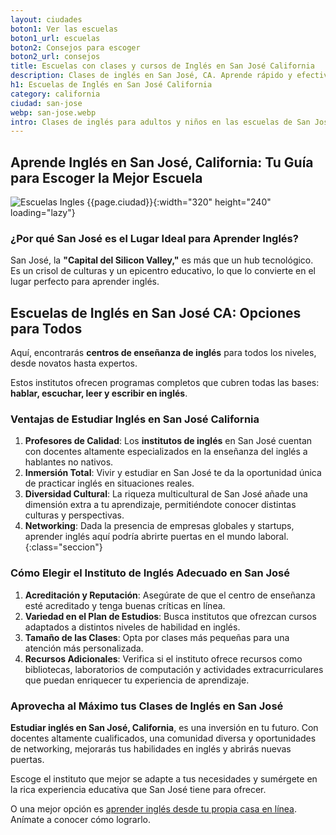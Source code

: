 ```yaml
---
layout: ciudades
boton1: Ver las escuelas
boton1_url: escuelas
boton2: Consejos para escoger
boton2_url: consejos
title: Escuelas con clases y cursos de Inglés en San José California
description: Clases de inglés en San José, CA. Aprende rápido y efectivamente con escuelas y cursos para adultos y niños. ¡Habla como un nativo, descubre más!
h1: Escuelas de Inglés en San José California
category: california
ciudad: san-jose
webp: san-jose.webp
intro: Clases de inglés para adultos y niños en las escuelas de San José CA
---
```

## Aprende Inglés en San José, California: Tu Guía para Escoger la Mejor Escuela

![Escuelas Ingles {{page.ciudad}}]({{site.baseurl}}/img/{{page.webp}} "Clases inglés {{page.ciudad|capitalize}}"){:width="320" height="240" loading="lazy"}

### ¿Por qué San José es el Lugar Ideal para Aprender Inglés?

San José, la **"Capital del Silicon Valley,"** es más que un hub tecnológico. Es un crisol de culturas y un epicentro educativo, lo que lo convierte en el lugar perfecto para aprender inglés.

## Escuelas de Inglés en San José CA: Opciones para Todos

Aquí, encontrarás **centros de enseñanza de inglés** para todos los niveles, desde novatos hasta expertos.

Estos institutos ofrecen programas completos que cubren todas las bases: **hablar, escuchar, leer y escribir en inglés**.

### Ventajas de Estudiar Inglés en San José California

1. **Profesores de Calidad**: Los **institutos de inglés** en San José cuentan con docentes altamente especializados en la enseñanza del inglés a hablantes no nativos.
2. **Inmersión Total**: Vivir y estudiar en San José te da la oportunidad única de practicar inglés en situaciones reales.
3. **Diversidad Cultural**: La riqueza multicultural de San José añade una dimensión extra a tu aprendizaje, permitiéndote conocer distintas culturas y perspectivas.
4. **Networking**: Dada la presencia de empresas globales y startups, aprender inglés aquí podría abrirte puertas en el mundo laboral.
{:class="seccion"}

### Cómo Elegir el Instituto de Inglés Adecuado en San José

1. **Acreditación y Reputación**: Asegúrate de que el centro de enseñanza esté acreditado y tenga buenas críticas en línea.
2. **Variedad en el Plan de Estudios**: Busca institutos que ofrezcan cursos adaptados a distintos niveles de habilidad en inglés.
3. **Tamaño de las Clases**: Opta por clases más pequeñas para una atención más personalizada.
4. **Recursos Adicionales**: Verifica si el instituto ofrece recursos como bibliotecas, laboratorios de computación y actividades extracurriculares que puedan enriquecer tu experiencia de aprendizaje.

### Aprovecha al Máximo tus Clases de Inglés en San José

**Estudiar inglés en San José, California**, es una inversión en tu futuro. Con docentes altamente cualificados, una comunidad diversa y oportunidades de networking, mejorarás tus habilidades en inglés y abrirás nuevas puertas.

Escoge el instituto que mejor se adapte a tus necesidades y sumérgete en la rica experiencia educativa que San José tiene para ofrecer.

O una mejor opción es [aprender inglés desde tu propia casa en línea]({{'clases-en-linea'|relative_url}}). Anímate a conocer cómo lograrlo.
